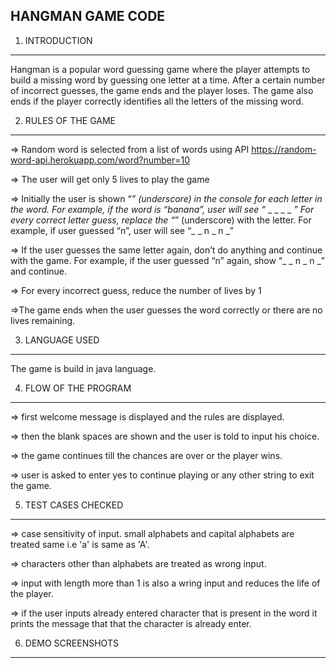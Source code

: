 <p align="center">
<h2><b>HANGMAN GAME CODE</b></h2>
</p>

1) INTRODUCTION 
_________________

Hangman is a popular word guessing game where the player attempts to build a missing word by guessing one letter at a time. After a certain number of incorrect guesses, the game ends and the player loses. The game also ends if the player correctly identifies all the letters of the missing word.





2) RULES OF THE GAME 
______________________

=> Random word is selected from a list of words using API https://random-word-api.herokuapp.com/word?number=10

=> The user will get only 5 lives to play the game

=> Initially the user is shown “_” (underscore) in the console for each letter in the word. For example, if the word is “banana”, user will see “_ _ _ _ _ _”
For every correct letter guess, replace the “_” (underscore) with the letter. For example, if user guessed “n”, user will see “_ _ n _ n _”

=> If the user guesses the same letter again, don’t do anything and continue with the game. For example, if the user guessed “n” again, show “_ _ n _ n _” and continue.

=> For every incorrect guess, reduce the number of lives by 1

=>The game ends when the user guesses the word correctly or there are no lives remaining.





3) LANGUAGE USED
_____________________________

The game is build in java language.



4) FLOW OF THE PROGRAM
_____________________________

=> first welcome message is displayed and the rules are displayed.

=> then the blank spaces are shown and the user is told to input his choice.

=> the game continues till the chances are over or the player wins.

=> user is asked to enter yes to continue playing or any other string to exit the game. 


5) TEST CASES CHECKED 
_____________________________

=> case sensitivity of input. small alphabets and capital alphabets are treated same i.e  'a' is same as 'A'.

=> characters other than alphabets are treated as wrong input.

=> input with length more than 1 is also a wring input and reduces the life of the player.

=> if the user inputs already entered character that is present in the word it prints the message that that the character is already enter. 

6) DEMO SCREENSHOTS
_____________________________


